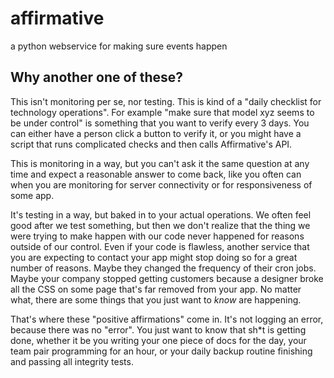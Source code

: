 # affirmative
a python webservice for making sure events happen

## Why another one of these? ##
This isn't monitoring per se, nor testing.  This is kind of a "daily
checklist for technology operations".  For example "make sure that model xyz
seems to be under control" is something that you want to verify every 3 days.
You can either have a person click a button to verify it, or you might have a
script that runs complicated checks and then calls Affirmative's API.  

This is monitoring in a way, but you can't ask it the same question at any time
and expect a reasonable answer to come back, like you often can when you are
monitoring for server connectivity or for responsiveness of some app. 

It's testing in a way, but baked in to your actual operations.  We often feel
good after we test something, but then we don't realize that the thing we were
trying to make happen with our code never happened for reasons outside of our
control.  Even if your code is flawless, another service that you are expecting
to contact your app might stop doing so for a great number of reasons.  Maybe they
changed the frequency of their cron jobs.  Maybe your company stopped getting
customers because a designer broke all the CSS on some page that's far removed
from your app.  No matter what, there are some things that you just want to
_know_ are happening.

That's where these "positive affirmations" come in.  It's not logging an error,
because there was no "error".  You just want to know that sh*t is getting done,
whether it be you writing your one piece of docs for the day, your team pair
programming for an hour, or your daily backup routine finishing and passing all
integrity tests.
